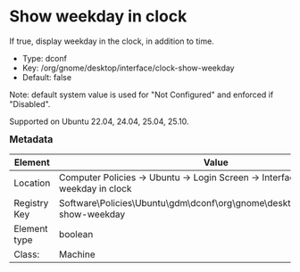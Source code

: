 # Show weekday in clock

If true, display weekday in the clock, in addition to time.

- Type: dconf
- Key: /org/gnome/desktop/interface/clock-show-weekday
- Default: false

Note: default system value is used for "Not Configured" and enforced if "Disabled".

Supported on Ubuntu 22.04, 24.04, 25.04, 25.10.



<span style="font-size: larger;">**Metadata**</span>

| Element      | Value            |
| ---          | ---              |
| Location     | Computer Policies -> Ubuntu -> Login Screen -> Interface -> Show weekday in clock    |
| Registry Key | Software\Policies\Ubuntu\gdm\dconf\org\gnome\desktop\interface\clock-show-weekday         |
| Element type | boolean |
| Class:       | Machine       |
